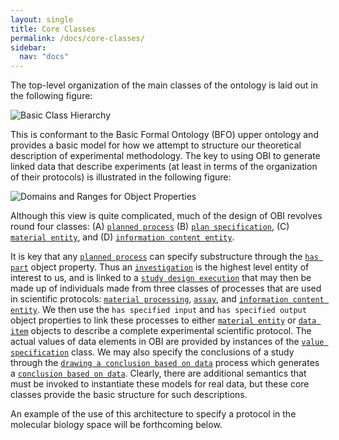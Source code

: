 ```yaml
---
layout: single
title: Core Classes
permalink: /docs/core-classes/
sidebar:
  nav: "docs"
---
```


The top-level organization of the main classes of the ontology is laid out in the following figure:

![Basic Class Hierarchy](figs/journal.pone.0154556.g001.PNG)

This is conformant to the Basic Formal Ontology (BFO) upper ontology and provides a basic model for how we attempt to structure our theoretical description of experimental methodology. The key to using OBI to generate linked data that describe experiments (at least in terms of the organization of their protocols) is illustrated in the following figure: 

![Domains and Ranges for Object Properties](figs/obi_schema.png)

Although this view is quite complicated, much of the design of OBI revolves round four classes: (A) [`planned process`](http://purl.obolibrary.org/obo/OBI_0000011)
(B) [`plan specification`](http://purl.obolibrary.org/obo/IAO_0000104), (C) [`material entity`](http://purl.obolibrary.org/obo/BFO_0000040), and (D) [`information content entity`](http://purl.obolibrary.org/obo/IAO_0000030). 

It is key that any [`planned process`](http://purl.obolibrary.org/obo/OBI_0000011) can specify substructure through the [`has part`](http://purl.obolibrary.org/obo/BFO_0000051) object property. Thus an [`investigation`](http://purl.obolibrary.org/obo/OBI_0000066) is the highest level entity of interest to us, and is linked to a [`study design execution`](http://purl.obolibrary.org/obo/OBI_0000471) that may then be made up of individuals made from three classes of processes that are used in scientific protocols: [`material processing`](http://purl.obolibrary.org/obo/OBI_0000094), [`assay`](http://purl.obolibrary.org/obo/OBI_0000070), and [`information content entity`](http://purl.obolibrary.org/obo/OBI_0200000). We then use the `has specified input` and `has specified output` object properties to link these processes to either [`material entity`](http://purl.obolibrary.org/obo/BFO_0000040) or [`data item`](http://purl.obolibrary.org/obo/IAO_0000027) objects to describe a complete experimental scientific protocol. The actual values of data elements in OBI are provided by instances of the [`value specification`](http://purl.obolibrary.org/obo/OBI_0001933) class. We may also specify the conclusions of a study through the [`drawing a conclusion based on data`](http://purl.obolibrary.org/obo/OBI_0000338) process which generates a [`conclusion based on data`](http://purl.obolibrary.org/obo/OBI_0001909). Clearly, there are additional semantics that must be invoked to instantiate these models for real data, but these core classes provide the basic structure for such descriptions. 

An example of the use of this architecture to specify a protocol in the molecular biology space will be forthcoming below.

   